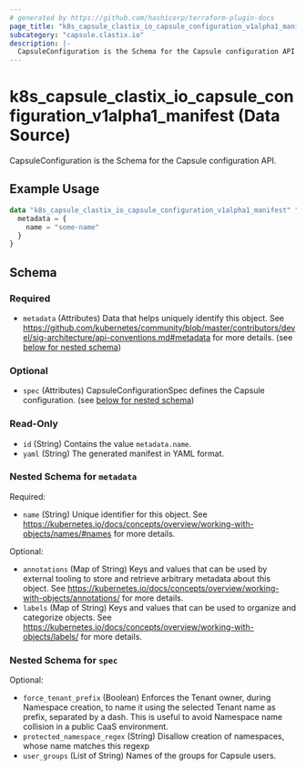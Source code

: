 ```yaml
---
# generated by https://github.com/hashicorp/terraform-plugin-docs
page_title: "k8s_capsule_clastix_io_capsule_configuration_v1alpha1_manifest Data Source - terraform-provider-k8s"
subcategory: "capsule.clastix.io"
description: |-
  CapsuleConfiguration is the Schema for the Capsule configuration API.
---
```


# k8s_capsule_clastix_io_capsule_configuration_v1alpha1_manifest (Data Source)

CapsuleConfiguration is the Schema for the Capsule configuration API.

## Example Usage

```terraform
data "k8s_capsule_clastix_io_capsule_configuration_v1alpha1_manifest" "example" {
  metadata = {
    name = "some-name"
  }
}
```

<!-- schema generated by tfplugindocs -->
## Schema

### Required

- `metadata` (Attributes) Data that helps uniquely identify this object. See https://github.com/kubernetes/community/blob/master/contributors/devel/sig-architecture/api-conventions.md#metadata for more details. (see [below for nested schema](#nestedatt--metadata))

### Optional

- `spec` (Attributes) CapsuleConfigurationSpec defines the Capsule configuration. (see [below for nested schema](#nestedatt--spec))

### Read-Only

- `id` (String) Contains the value `metadata.name`.
- `yaml` (String) The generated manifest in YAML format.

<a id="nestedatt--metadata"></a>
### Nested Schema for `metadata`

Required:

- `name` (String) Unique identifier for this object. See https://kubernetes.io/docs/concepts/overview/working-with-objects/names/#names for more details.

Optional:

- `annotations` (Map of String) Keys and values that can be used by external tooling to store and retrieve arbitrary metadata about this object. See https://kubernetes.io/docs/concepts/overview/working-with-objects/annotations/ for more details.
- `labels` (Map of String) Keys and values that can be used to organize and categorize objects. See https://kubernetes.io/docs/concepts/overview/working-with-objects/labels/ for more details.


<a id="nestedatt--spec"></a>
### Nested Schema for `spec`

Optional:

- `force_tenant_prefix` (Boolean) Enforces the Tenant owner, during Namespace creation, to name it using the selected Tenant name as prefix, separated by a dash. This is useful to avoid Namespace name collision in a public CaaS environment.
- `protected_namespace_regex` (String) Disallow creation of namespaces, whose name matches this regexp
- `user_groups` (List of String) Names of the groups for Capsule users.
